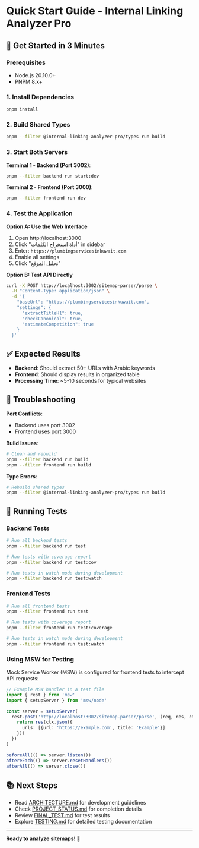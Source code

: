 # Quick Start Guide - Internal Linking Analyzer Pro

## 🚀 Get Started in 3 Minutes

### Prerequisites
- Node.js 20.10.0+
- PNPM 8.x+

### 1. Install Dependencies
```bash
pnpm install
```

### 2. Build Shared Types
```bash
pnpm --filter @internal-linking-analyzer-pro/types run build
```

### 3. Start Both Servers

**Terminal 1 - Backend (Port 3002)**:
```bash
pnpm --filter backend run start:dev
```

**Terminal 2 - Frontend (Port 3000)**:
```bash
pnpm --filter frontend run dev
```

### 4. Test the Application

**Option A: Use the Web Interface**
1. Open http://localhost:3000
2. Click "أداة استخراج الكلمات" in sidebar
3. Enter: `https://plumbingservicesinkuwait.com`
4. Enable all settings
5. Click "تحليل الموقع"

**Option B: Test API Directly**
```bash
curl -X POST http://localhost:3002/sitemap-parser/parse \
  -H "Content-Type: application/json" \
  -d '{
    "baseUrl": "https://plumbingservicesinkuwait.com",
    "settings": {
      "extractTitleH1": true,
      "checkCanonical": true,
      "estimateCompetition": true
    }
  }'
```

## ✅ Expected Results

- **Backend**: Should extract 50+ URLs with Arabic keywords
- **Frontend**: Should display results in organized table
- **Processing Time**: ~5-10 seconds for typical websites

## 🔧 Troubleshooting

**Port Conflicts**: 
- Backend uses port 3002
- Frontend uses port 3000

**Build Issues**:
```bash
# Clean and rebuild
pnpm --filter backend run build
pnpm --filter frontend run build
```

**Type Errors**:
```bash
# Rebuild shared types
pnpm --filter @internal-linking-analyzer-pro/types run build
```

## 🧪 Running Tests

### Backend Tests
```bash
# Run all backend tests
pnpm --filter backend run test

# Run tests with coverage report
pnpm --filter backend run test:cov

# Run tests in watch mode during development
pnpm --filter backend run test:watch
```

### Frontend Tests
```bash
# Run all frontend tests
pnpm --filter frontend run test

# Run tests with coverage report
pnpm --filter frontend run test:coverage

# Run tests in watch mode during development
pnpm --filter frontend run test:watch
```

### Using MSW for Testing
Mock Service Worker (MSW) is configured for frontend tests to intercept API requests:

```typescript
// Example MSW handler in a test file
import { rest } from 'msw'
import { setupServer } from 'msw/node'

const server = setupServer(
  rest.post('http://localhost:3002/sitemap-parser/parse', (req, res, ctx) => {
    return res(ctx.json({ 
      urls: [{url: 'https://example.com', title: 'Example'}]
    }))
  })
)

beforeAll(() => server.listen())
aftereEach(() => server.resetHandlers())
afterAll(() => server.close())
```

## 📚 Next Steps

- Read [ARCHITECTURE.md](./ARCHITECTURE.md) for development guidelines
- Check [PROJECT_STATUS.md](./PROJECT_STATUS.md) for completion details
- Review [FINAL_TEST.md](./FINAL_TEST.md) for test results
- Explore [TESTING.md](./TESTING.md) for detailed testing documentation

---

**Ready to analyze sitemaps! 🎉**